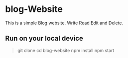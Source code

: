 # blog-Website
This is a simple Blog website. Write Read Edit and Delete.

## Run on your local device

> git clone <repo link>
> cd blog-website
> npm install
> npm start

